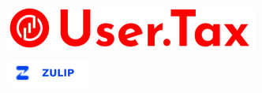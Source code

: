 [![उपयोगकर्ता। कर](https://raw.githubusercontent.com/user-tax/user.tax-img/main/f/logo-txt.svg)](https://user.tax)

[![जूलिप](https://raw.githubusercontent.com/user-tax/user.tax-img/main/f/Zulip.svg)](https://user-tax.zulipchat.com)